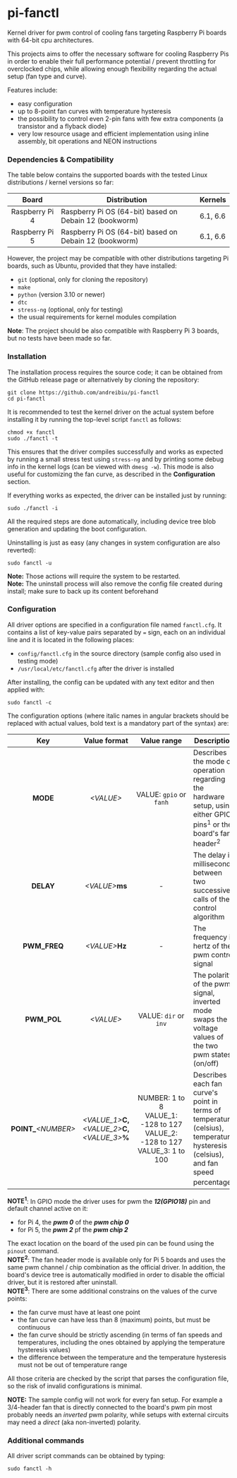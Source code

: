 # pi-fanctl

Kernel driver for pwm control of cooling fans targeting Raspberry Pi boards with
64-bit cpu architectures.

This projects aims to offer the necessary software for cooling Raspberry Pis in
order to enable their full performance potential / prevent throttling for
overclocked chips, while allowing enough flexibility regarding the actual
setup (fan type and curve).

Features include:

- easy configuration
- up to 8-point fan curves with temperature hysteresis
- the possibility to control even 2-pin fans with few extra components
  (a transistor and a flyback diode)
- very low resource usage and efficient implementation using inline assembly,
  bit operations and NEON instructions

### Dependencies & Compatibility

The table below contains the supported boards with the tested Linux
distributions / kernel versions so far:

| Board                    | Distribution                                            | Kernels  |
|:------------------------:| ------------------------------------------------------- | -------- |
| Raspberry Pi 4           | Raspberry Pi OS (64-bit) based on Debain 12 (bookworm)  | 6.1, 6.6 |
| Raspberry Pi 5           | Raspberry Pi OS (64-bit) based on Debain 12 (bookworm)  | 6.1, 6.6 |

However, the project may be compatible with other distributions targeting Pi boards,
such as Ubuntu, provided that they have installed:

- `git` (optional, only for cloning the repository)
- `make`
- `python` (version 3.10 or newer)
- `dtc`
- `stress-ng` (optional, only for testing)
- the usual requirements for kernel modules compilation

**Note**: The project should be also compatible with Raspberry Pi 3 boards, but
no tests have been made so far.

### Installation

The installation process requires the source code; it can be obtained from the
GitHub release page or alternatively by cloning the repository:

```shell
git clone https://github.com/andreibiu/pi-fanctl
cd pi-fanctl
```

It is recommended to test the kernel driver on the actual system before
installing it by running the top-level script `fanctl` as follows:

```shell
chmod +x fanctl
sudo ./fanctl -t
```

This ensures that the driver compiles successfully and works as expected by running
a small stress test using `stress-ng` and by printing some debug info in the
kernel logs (can be viewed with `dmesg -w`). This mode is also useful for
customizing the fan curve, as described in the **Configuration** section.

If everything works as expected, the driver can be installed just by running:

```shell
sudo ./fanctl -i
```

All the required steps are done automatically, including device tree blob generation
and updating the boot configuration.

Uninstalling is just as easy (any changes in system configuration are also reverted):

```shell
sudo fanctl -u
```

**Note:** Those actions will require the system to be restarted.  
**Note:** The uninstall process will also remove the config file created during
install; make sure to back up its content beforehand

### Configuration

All driver options are specified in a configuration file named `fanctl.cfg`. It
contains a list of key-value pairs separated by `=` sign, each on an individual
line and it is located in the following places:

- `config/fanctl.cfg` in the source directory (sample config also used in testing mode)
- `/usr/local/etc/fanctl.cfg` after the driver is installed

After installing, the config can be updated with any text editor and then applied
with:

```shell
sudo fanctl -c
```

The configuration options (where italic names in angular brackets should be
replaced with actual values, bold text is a mandatory part of the syntax) are:

| Key                     | Value format                                             | Value range                                                                               | Description                                                                                                                                |
|:-----------------------:|:--------------------------------------------------------:|:-----------------------------------------------------------------------------------------:| ------------------------------------------------------------------------------------------------------------------------------------------ |
| __MODE__                | *\<VALUE\>*                                              | VALUE: `gpio` or `fanh`                                                                   | Describes the mode of operation regarding the hardware setup, using either GPIO pins<sup>1</sup> or the board's fan header<sup>2</sup>     |
| __DELAY__               | *\<VALUE\>*__ms__                                        | -                                                                                         | The delay in milliseconds between two successive calls of the control algorithm                                                            |
| __PWM_FREQ__            | *\<VALUE\>*__Hz__                                        | -                                                                                         | The frequency in hertz of the pwm control signal                                                                                           |
| __PWM_POL__             | *\<VALUE\>*                                              | VALUE: `dir` or `inv`                                                                     | The polarity of the pwm signal, inverted mode swaps the voltage values of the two pwm states (on/off)                                      |
| __POINT\___*\<NUMBER\>* | *\<VALUE_1\>*__C,__*\<VALUE_2\>*__C,__*\<VALUE_3\>*__%__ | NUMBER: 1 to 8 <br> VALUE_1: -128 to 127 <br> VALUE_2: -128 to 127 <br> VALUE_3: 1 to 100 | Describes each fan curve's point in terms of temperature (celsius), temperature hysteresis (celsius), and fan speed percentage<sup>3</sup> |

**NOTE<sup>1</sup>**: In GPIO mode the driver uses for pwm the ***12(GPIO18)***
pin and default channel active on it:
- for Pi 4, the ***pwm 0*** of the ***pwm chip 0***
- for Pi 5, the ***pwm 2*** pf the ***pwm chip 2***

The exact location on the board of the used pin can be found using the `pinout`
command.  
**NOTE<sup>2</sup>**: The fan header mode is available only for Pi 5 boards and
uses the same pwm channel / chip combination as the official driver. In addition,
the board's device tree is automatically modified in order to disable the
official driver, but it is restored after uninstall.  
**NOTE<sup>3</sup>**: There are some additional constrains on the values of the curve points:

 - the fan curve must have at least one point
 - the fan curve can have less than 8 (maximum) points, but must be continuous
 - the fan curve should be strictly ascending (in terms of fan speeds and
   temperatures, including the ones obtained by applying the temperature
   hysteresis values)
 - the difference between the temperature and the temperature hysteresis must not
   be out of temperature range

All those criteria are checked by the script that parses the configuration file, so
the risk of invalid configurations is minimal.

**NOTE:** The sample config will not work for every fan setup. For example a
3/4-header fan that is directly connected to the board's pwm pin most probably
needs an *inverted* pwm polarity, while setups with external circuits may need
a *direct* (aka non-inverted) polarity.

### Additional commands

All driver script commands can be obtained by typing:

```shell
sudo fanctl -h
```